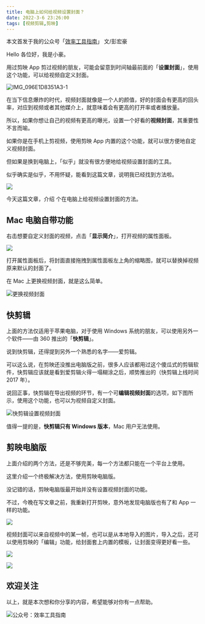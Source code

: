 ```yaml
---
title: 电脑上如何给视频设置封面？                                     
date: 2022-3-6 23:26:00               
tags: [视频剪辑,剪映]                                                                                 
--- 
```

本文首发于我的公众号「[效率工具指南](https://mp.weixin.qq.com/s/7hH8NbkZ2YT-FOVdSdPHPA)」
文/彭宏豪    


Hello 各位好，我是小豪。   

用过剪映 App 剪过视频的朋友，可能会留意到时间轴最前面的「**设置封面**」，使用这个功能，可以给视频自定义封面。  

![IMG_096E1D8351A3-1](https://article-picbed-1302715071.cos.ap-guangzhou.myqcloud.com/2022/03/06/img096e1d8351a31.jpeg)

在当下信息爆炸的时代，视频封面就像是一个人的颜值，好的封面会有更高的回头率，对应到视频或者其他媒介上，就意味着会有更高的打开率或者播放量。   

所以，如果你想让自己的视频有更高的曝光，设置一个好看的**视频封面**，其重要性不言而喻。

如果你是在手机上剪视频，使用剪映 App 内置的这个功能，就可以很方便地自定义视频封面。   

但如果是换到电脑上，「似乎」就没有很方便地给视频设置封面的工具。  

似乎确实是似乎，不用怀疑，能看到这篇文章，说明我已经找到方法啦。  

![](https://article-picbed-1302715071.cos.ap-guangzhou.myqcloud.com/2022/03/06/16465779024433.jpg)

今天这篇文章，介绍 个在电脑上给视频设置封面的方法。    

## Mac 电脑自带功能    

右击想要自定义封面的视频，点击「**显示简介**」，打开视频的属性面板。   

![](https://article-picbed-1302715071.cos.ap-guangzhou.myqcloud.com/2022/03/06/16465780869183.jpg)

打开属性面板后，将封面直接拖拽到属性面板左上角的缩略图，就可以替换掉视频原来默认的封面了。   

在 Mac 上更换视频封面，就是这么简单。  

![更换视频封面](https://article-picbed-1302715071.cos.ap-guangzhou.myqcloud.com/2022/03/06/geng-huan-shi-pin-feng-mian.gif)

## 快剪辑   

上面的方法仅适用于苹果电脑，对于使用 Windows 系统的朋友，可以使用另外一个软件——由 360 推出的「**快剪辑**」。  

说到快剪辑，还得提到另外一个熟悉的名字——爱剪辑。

可以这么说，在剪映还没推出电脑版之前，很多人应该都用过这个傻瓜式的剪辑软件，快剪辑应该就是看到爱剪辑火得一塌糊涂之后，顺势推出的（快剪辑上线时间 2017 年）。    

说回正事，快剪辑在导出视频的环节，有一个可**编辑视频封面**的选项，如下图所示，使用这个功能，也可以为视频自定义封面。    


![快剪辑设置视频封面](https://article-picbed-1302715071.cos.ap-guangzhou.myqcloud.com/2022/03/06/kuai-jian-ji-she-zhi-shi-pin-feng-mian.png)

值得一提的是，**快剪辑只有 Windows 版本**，Mac 用户无法使用。      

## 剪映电脑版   

上面介绍的两个方法，还是不够完美，每一个方法都只能在一个平台上使用。   

这里介绍一个终极解决方法，使用剪映电脑版。   

没记错的话，剪映电脑版最开始并没有设置视频封面的功能。   

不过，今晚在写文章之前，我重新打开剪映，意外地发现电脑版也有了和 App 一样的功能。      

![](https://article-picbed-1302715071.cos.ap-guangzhou.myqcloud.com/2022/03/06/16465795068903.jpg)

视频封面可以来自视频中的某一帧，也可以是从本地导入的图片，导入之后，还可以使用剪映的「编辑」功能，给封面套上内置的模板，让封面变得更好看一些。       

![](https://article-picbed-1302715071.cos.ap-guangzhou.myqcloud.com/2022/03/06/16465796493150.jpg)

![](https://article-picbed-1302715071.cos.ap-guangzhou.myqcloud.com/2022/03/06/16465798344893.jpg)

## 欢迎关注     

以上，就是本次想和你分享的内容，希望能够对你有一点帮助。     

![公众号：效率工具指南](https://article-picbed-1302715071.cos.ap-guangzhou.myqcloud.com/2021/05/28/gong-zhong-hao-wei-bu-er-wei-ma-dailogo.png)     
